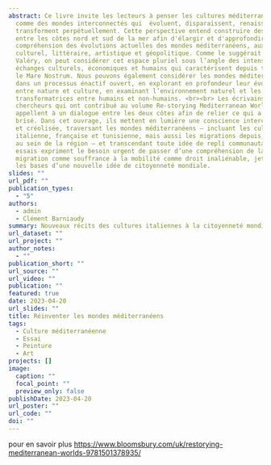 ```yaml
---
abstract: Ce livre invite les lecteurs à penser les cultures méditerranéennes
  comme des mondes interconnectés qui  évoluent, disparaissent, renaissent et se
  transforment perpétuellement. Cette perspective entend construire des ponts
  entre les côtes nord et sud de la mer afin d'élargir et d'approfondir notre
  compréhension des évolutions actuelles des mondes méditerranéens, aux niveaux
  culturel, littéraire, artistique et géopolitique. Comme le suggérait Paul
  Valéry, on peut considérer cet espace pluriel sous l’angle des intenses
  échanges culturels, économiques et humains qui caractérisent depuis toujours
  le Mare Nostrum. Nous pouvons également considérer les mondes méditerranéens
  dans un processus énactif ouvert, en explorant en profondeur leur évolution
  entre nature et culture, en examinant l’environnement naturel et les relations
  transformatrices entre humains et non-humains. <br><br> Les écrivains et
  chercheurs qui ont contribué au volume Re-storying Mediterranean Worlds
  appellent à un dialogue entre les deux côtes afin de relier ce qui a été
  brisé. Dans cet ouvrage, ils mettent en lumière une conscience interculturelle
  et créolisée, traversant les mondes méditerranéens – incluant les cultures
  italienne, française et tunisienne, mais aussi les migrations depuis, vers et
  au sein de la région – et transcendant toute idée de repli communautaire. Ces
  essais expriment le besoin urgent de passer d’une compréhension de la
  migration comme souffrance à la mobilité comme droit inaliénable, jetant ainsi
  les bases d’une nouvelle idée de citoyenneté mondiale.
slides: ""
url_pdf: ""
publication_types:
  - "5"
authors:
  - admin
  - Clément Barniaudy
summary: Nouveaux récits des cultures italiennes à la citoyenneté mondiale.
url_dataset: ""
url_project: ""
author_notes:
  - ""
publication_short: ""
url_source: ""
url_video: ""
publication: ""
featured: true
date: 2023-04-20
url_slides: ""
title: Réinventer les mondes méditerranéens
tags:
  - Culture méditerranéenne
  - Essai
  - Peinture
  - Art
projects: []
image:
  caption: ""
  focal_point: ""
  preview_only: false
publishDate: 2023-04-20
url_poster: ""
url_code: ""
doi: ""
---
```

pour en savoir plus <https://www.bloomsbury.com/uk/restorying-mediterranean-worlds-9781501378935/>